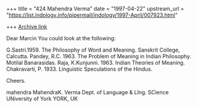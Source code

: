+++
title = "424 Mahendra Verma"
date = "1997-04-22"
upstream_url = "https://list.indology.info/pipermail/indology/1997-April/007923.html"

+++
[Archive link](https://list.indology.info/pipermail/indology/1997-April/007923.html)

 Dear Marcin
 You could look at the following:

G.Sastri.1959. The Philosophy of Word and Meaning. Sanskrit College, Calcutta.
Pandey, R.C.  1963. The Problem of Meaning in Indian Philosophy. Motilal 
     Banarasidas.
Raja, K.Kunjunni. 1963. Indian Theories of Meaning. 
Chakravarti, P. 1933. Linguistic Speculations of the Hindus.


Cheers.

mahendra
MahendraK. Verma
Dept. of Language & LIng. SCience
UNiversity of York
YORK, UK                      





